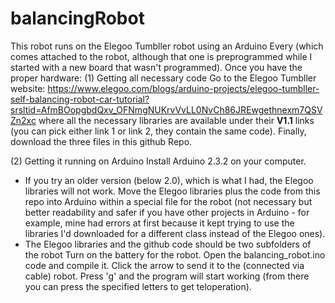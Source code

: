 # balancingRobot
This robot runs on the Elegoo Tumbller robot using an Arduino Every (which comes attached to the robot, although that one is preprogrammed while I started with a new board that wasn't programmed).
Once you have the proper hardware:
(1) Getting all necessary code
Go to the Elegoo Tumbller website: https://www.elegoo.com/blogs/arduino-projects/elegoo-tumbller-self-balancing-robot-car-tutorial?srsltid=AfmBOopgbdQxv_OFNmgNUKrvVvLL0NvCh86JREwgethnexm7QSVZn2xc where all the necessary libraries are available under their **V1.1** links (you can pick either link 1 or link 2, they contain the same code).
Finally, download the three files in this github Repo.

(2) Getting it running on Arduino
Install Arduino 2.3.2 on your computer.
  - If you try an older version (below 2.0), which is what I had, the Elegoo libraries will not work.
Move the Elegoo libraries plus the code from this repo into Arduino within a special file for the robot (not necessary but better readability and safer if you have other projects in Arduino - for example, mine had errors at first because it kept trying to use the libraries I'd downloaded for a different class instead of the Elegoo ones).
  - The Elegoo libraries and the github code should be two subfolders of the robot
Turn on the battery for the robot.
Open the balancing_robot.ino code and compile it. Click the arrow to send it to the (connected via cable) robot.
Press 'g' and the program will start working (from there you can press the specified letters to get teloperation).
